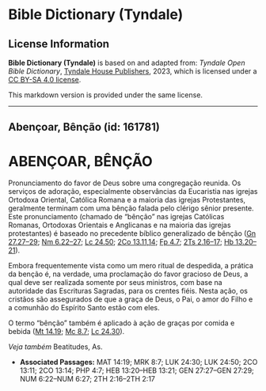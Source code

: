 # Bible Dictionary (Tyndale)

## License Information

**Bible Dictionary (Tyndale)** is based on and adapted from: _Tyndale Open Bible Dictionary_, [Tyndale House Publishers](https://tyndaleopenresources.com/), 2023, which is licensed under a [CC BY-SA 4.0 license](https://creativecommons.org/licenses/by-sa/4.0/legalcode.en).

This markdown version is provided under the same license.



--------------------------------

## Abençoar, Bênção (id: 161781)

ABENÇOAR, BÊNÇÃO
================

Pronunciamento do favor de Deus sobre uma congregação reunida. Os serviços de adoração, especialmente observâncias da Eucaristia nas igrejas Ortodoxa Oriental, Católica Romana e a maioria das igrejas Protestantes, geralmente terminam com uma bênção falada pelo clérigo sênior presente. Este pronunciamento (chamado de “bênção” nas igrejas Católicas Romanas, Ortodoxas Orientais e Anglicanas e na maioria das igrejas protestantes) é baseado no precedente bíblico generalizado de bênção ([Gn 27\.27–29](https://ref.ly/Gen27:27-Gen27:29); [Nm 6\.22–27](https://ref.ly/Num6:22-Num6:27); [Lc 24\.50](https://ref.ly/Luke24:50); [2Co 13\.11,14](https://ref.ly/2Cor13:11); [Fp 4\.7](https://ref.ly/Phil4:7); [2Ts 2\.16–17](https://ref.ly/2Thess2:16-2Thess2:17); [Hb 13\.20–21](https://ref.ly/Heb13:20-Heb13:21)).

Embora frequentemente vista como um mero ritual de despedida, a prática da benção é, na verdade, uma proclamação do favor gracioso de Deus, a qual deve ser realizada somente por seus ministros, com base na autoridade das Escrituras Sagradas, para os crentes fiéis. Nesta ação, os cristãos são assegurados de que a graça de Deus, o Pai, o amor do Filho e a comunhão do Espírito Santo estão com eles.

O termo “bênção” também é aplicado à ação de graças por comida e bebida ([Mt 14\.19](https://ref.ly/Matt14:19); [Mc 8\.7](https://ref.ly/Mark8:7); [Lc 24\.30](https://ref.ly/Luke24:30)).

*Veja também* Beatitudes, As.

* **Associated Passages:** MAT 14:19; MRK 8:7; LUK 24:30; LUK 24:50; 2CO 13:11; 2CO 13:14; PHP 4:7; HEB 13:20–HEB 13:21; GEN 27:27–GEN 27:29; NUM 6:22–NUM 6:27; 2TH 2:16–2TH 2:17

